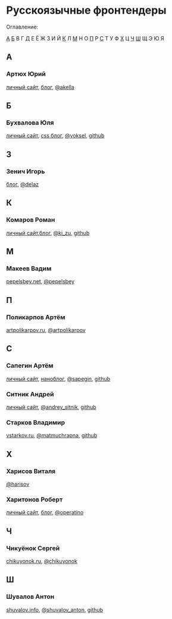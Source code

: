 # Русскоязычные фронтендеры

Оглавление:

[А](#а) [Б](#б) В Г Д Е Ё Ж З И Й [К](#к) Л [М](#м) Н О [П](#п) Р [С](#с) Т У Ф [Х](#х) Ц [Ч](#ч) [Ш](#ш) Щ Э Ю Я

## А

### Артюх Юрий

[личный сайт](http://akella.org.ua/), [блог](http://cssing.org.ua/), [@akella](https://twitter.com/akella)

## Б

### Бухвалова Юля

[личный сайт](http://yoksel.ru/), [css блог](http://css.yoksel.ru/), [@yoksel](https://twitter.com/yoksel), [github](https://github.com/yoksel)

## З

### Зенич Игорь

[блог](http://delka.name/blog/), [@delaz](https://twitter.com/delaz)

## К

### Комаров Роман

[личный сайт](http://kizu.ru/),[блог](http://kizu.ru/blog/), [@ki_zu](https://twitter.com/ki_zu), [github](https://github.com/kizu)

## М

### Макеев Вадим

[pepelsbey.net](http://pepelsbey.net), [@pepelsbey](https://twitter.com/pepelsbey)

## П

### Поликарпов Артём

[artpolikarpov.ru](http://artpolikarpov.ru), [@artpolikarpov](https://twitter.com/artpolikarpov)

## С

### Сапегин Артём

[личный сайт](http://sapegin.ru/), [наноблог](http://nano.sapegin.ru/), [@sapegin](https://twitter.com/sapegin), [github](https://github.com/sapegin)

### Ситник Андрей

[личный сайт](http://sitnik.ru/), [@andrey_sitnik](https://twitter.com/andrey_sitnik), [github](https://github.com/ai)

### Старков Владимир

[vstarkov.ru](http://vstarkov.ru/), [@matmuchrapna](https://twitter.com/matmuchrapna), [github](https://github.com/matmuchrapna)


## Х

### Харисов Виталя

[@harisov](https://twitter.com/harisov)

### Харитонов Роберт

[личный сайт](http://rhr.me/), [блог](http://tohtml.it/), [@operatino](https://twitter.com/operatino)


## Ч

### Чикуёнок Сергей

[chikuyonok.ru](http://chikuyonok.ru/), [@chikuyonok](https://twitter.com/chikuyonok)

## Ш

### Шувалов Антон

[shuvalov.info](http://shuvalov.info/), [@shuvalov_anton](https://twitter.com/shuvalov_anton), [github](https://github.com/shuvalov-anton)
